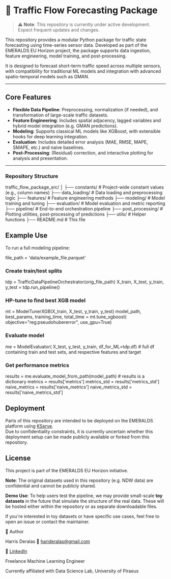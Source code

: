 #  🚦 Traffic Flow Forecasting Package
> ⚠️ **Note**: This repository is currently under active development. Expect frequent updates and changes.

This repository provides a modular Python package for traffic state forecasting using time-series sensor data. Developed as part of the EMERALDS EU Horizon project, the package supports data ingestion, feature engineering, model training, and post-processing.

It is designed to forecast short-term traffic speed across multiple sensors, with compatibility for traditional ML models and integration with advanced spatio-temporal models such as GMAN.

---

## Core Features

- **Flexible Data Pipeline**: Preprocessing, normalization (if needed), and transformation of large-scale traffic datasets.
- **Feature Engineering**: Includes spatial adjacency, lagged variables and hybrid model integration (e.g. GMAN predictions).
- **Modeling**: Supports classical ML models like XGBoost, with extensible hooks for deep learning integration.
- **Evaluation**: Includes detailed error analysis (MAE, RMSE, MAPE, SMAPE, etc.) and naive baselines.
- **Post-Processing**: (Residual) correction, and interactive plotting for analysis and presentation.

---

### Repository Structure

traffic_flow_package_src/
│
├── constants/              # Project-wide constant values (e.g., column names)
├── data_loading/           # Data loading and preprocessing logic
├── features/               # Feature engineering methods
├── modeling/               # Model training and tuning
├── evaluation/             # Model evaluation and metric reporting
├── pipeline/               # End-to-end orchestration pipeline
├── post_processing/        # Plotting utilities, post-processing of predictions
├── utils/                  # Helper functions
├── README.md               # This file



##  Example Use

To run a full modeling pipeline:

file_path = 'data/example_file.parquet'

### Create train/test splits
tdp = TrafficDataPipelineOrchestrator(orig_file_path)
X_train, X_test, y_train, y_test = tdp.run_pipeline()

### HP-tune to find best XGB model
mt = ModelTunerXGB(X_train, X_test, y_train, y_test)
    model_path, best_params, training_time, total_time = mt.tune_xgboost(
        objective="reg:pseudohubererror",
        use_gpu=True)

### Evaluate model
me = ModelEvaluator(
        X_test,
        y_test,
        y_train,
        df_for_ML=tdp.df)  # full df containing train and test sets, and respective features and target
    

### Get performance metrics 
results = me.evaluate_model_from_path(model_path) # results is a dictionary
metrics = results['metrics']
metrics_std = results['metrics_std']
naive_metrics = results['naive_metrics']
naive_metrics_std = results['naive_metrics_std']

##  Deployment
Parts of this repository are intended to be deployed on the EMERALDS platform using [KServe](https://github.com/kserve/kserve).  
Due to confidentiality constraints, it is currently uncertain whether this deployment setup can be made publicly available or forked from this repository.

## License

This project is part of the EMERALDS EU Horizon initiative.

**Note**: The original datasets used in this repository (e.g. NDW data) are confidential and cannot be publicly shared.

**Demo Use**: To help users test the pipeline, we may provide small-scale **toy datasets** in the future that simulate the structure of the real data. These will be hosted either within the repository or as separate downloadable files.

If you're interested in toy datasets or have specific use cases, feel free to open an issue or contact the maintainer.



👤 Author

Harris Deralas
📧 [harideralas@gmail.com](mailto:harideralas@gmail.com)

🔗 [LinkedIn](https://www.linkedin.com/in/harris-deralas)

Freelance Machine Learning Engineer

Currently affiliated with Data Science Lab, University of Piraeus

